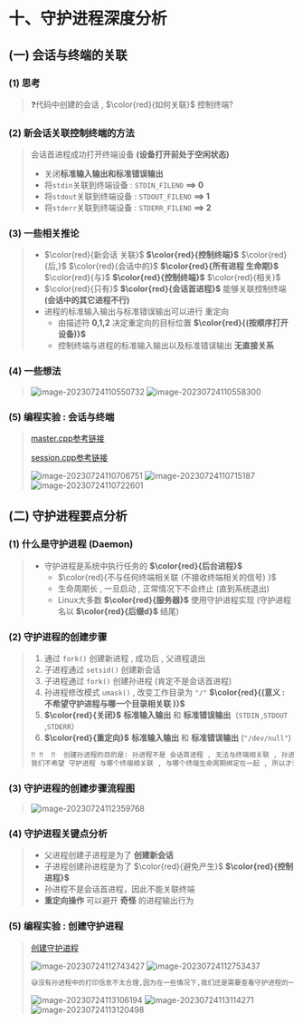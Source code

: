 # 十、守护进程深度分析

## (一) 会话与终端的关联

### (1) 思考

>❓代码中创建的会话 , $\color{red}{如何关联}$ 控制终端?

### (2) 新会话关联控制终端的方法

>会话首进程成功打开终端设备 **(设备打开前处于空闲状态)**
>
>- 关闭**标准输入输出和标准错误输出** 
>- 将`stdin`关联到终端设备 : `STDIN_FILENO` **==> 0**
>- 将`stdout`关联到终端设备 : `STDOUT_FILENO` **==> 1**
>- 将`stderr`关联到终端设备 : `STDERR_FILENO` **==> 2**

### (3) 一些相关推论

>- $\color{red}{新会话 关联}$ **$\color{red}{控制终端}$**  $\color{red}{后,}$  $\color{red}{会话中的}$  **$\color{red}{所有进程 生命期}$** $\color{red}{与}$ **$\color{red}{控制终端}$** $\color{red}{相关}$
>- $\color{red}{只有}$  **$\color{red}{会话首进程}$**  能够关联控制终端 **(会话中的其它进程不行)**
>- 进程的标准输入输出与标准错误输出可以进行 重定向
>   - 由描述符 **0,1,2** 决定重定向的目标位置 **$\color{red}{(按顺序打开设备)}$**
>   - 控制终端与进程的标准输入输出以及标准错误输出 **无直接关系** 

### (4) 一些想法

><img src="十、守护进程深度分析.assets/image-20230724110550732.png" alt="image-20230724110550732" />
>
><img src="十、守护进程深度分析.assets/image-20230724110558300.png" alt="image-20230724110558300" />

### (5) 编程实验 : 会话与终端

>[master.cpp参考链接](https://github.com/WONGZEONJYU/Linux_System_Program/blob/main/9.daemon_process/master.cpp)
>
>[session.cpp参考链接](https://github.com/WONGZEONJYU/Linux_System_Program/blob/main/9.daemon_process/session.cpp)
>
><img src="十、守护进程深度分析.assets/image-20230724110706751.png" alt="image-20230724110706751" />
>
><img src="十、守护进程深度分析.assets/image-20230724110715187.png" alt="image-20230724110715187" />
>
><img src="十、守护进程深度分析.assets/image-20230724110722601.png" alt="image-20230724110722601" />

## (二) 守护进程要点分析

### (1) 什么是守护进程 (Daemon) 

>- 守护进程是系统中执行任务的 **$\color{red}{后台进程}$**
>   - $\color{red}{不与任何终端相关联 (不接收终端相关的信号) }$
>   - 生命周期长 , 一旦启动 , 正常情况下不会终止 (直到系统退出) 
>   - Linux大多数 **$\color{red}{服务器}$** 使用守护进程实现 (守护进程名以 **$\color{red}{后缀d}$** 结尾) 
>

### (2) 守护进程的创建步骤

>1. 通过 `fork()` 创建新进程 , 成功后 , 父进程退出
>2. 子进程通过 `setsid()` 创建新会话
>3. 子进程通过 `fork()` 创建孙进程 (肯定不是会话首进程) 
>4. 孙进程修改模式 `umask()` , 改变工作目录为 `"/"`  **$\color{red}{(意义 : 不希望守护进程与哪一个目录相关联 )}$**
>5. **$\color{red}{关闭}$** **标准输入输出** 和 **标准错误输出**（`STDIN` ,`STDOUT` ,`STDERR`）
>6. **$\color{red}{重定向}$** **标准输入输出** 和 **标准错误输出** (`"/dev/null"`)
>
>```tex
>‼️	‼️	‼️	创建孙进程的目的是: 孙进程不是 会话首进程 , 无法与终端相关联 , 孙进程无法变成控制进程，
>我们不希望 守护进程 与哪个终端相关联 , 与哪个终端生命周期绑定在一起 , 所以才让孙进程变成守护进程
>```

### (3) 守护进程的创建步骤流程图

><img src="十、守护进程深度分析.assets/image-20230724112359768.png" alt="image-20230724112359768" />

### (4) 守护进程关键点分析

>- 父进程创建子进程是为了 **创建新会话**
>- 子进程创建孙进程是为了 $\color{red}{避免产生}$ **$\color{red}{控制进程}$**
>- 孙进程不是会话首进程，因此不能关联终端
>- **重定向操作** 可以避开 **奇怪** 的进程输出行为

### (5) 编程实验 : 创建守护进程

>[创建守护进程](https://github.com/WONGZEONJYU/Linux_System_Program/blob/main/9.daemon_process/first-d.cpp)
>
><img src="十、守护进程深度分析.assets/image-20230724112743427.png" alt="image-20230724112743427" />
>
><img src="十、守护进程深度分析.assets/image-20230724112753437.png" alt="image-20230724112753437" />
>
>```tex
>😅没有孙进程中的打印信息不太合理,因为在一些情况下,我们还是需要查看守护进程的一些打印数据。我们可以将原本重定向到"/dev/null"的输出,重新重定向到其它文件:
>```
>
><img src="十、守护进程深度分析.assets/image-20230724113106194.png" alt="image-20230724113106194" />
>
><img src="十、守护进程深度分析.assets/image-20230724113114271.png" alt="image-20230724113114271" />
>
><img src="十、守护进程深度分析.assets/image-20230724113120498.png" alt="image-20230724113120498" />

